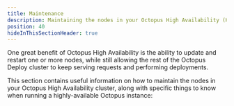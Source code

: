 ```yaml
---
title: Maintenance
description: Maintaining the nodes in your Octopus High Availability (HA) cluster is an important task that can be done in the Octopus Web Portal.
position: 40
hideInThisSectionHeader: true
---
```


One great benefit of Octopus High Availability is the ability to update and restart one or more nodes, while still allowing the rest of the Octopus Deploy cluster to keep serving requests and performing deployments. 

This section contains useful information on how to maintain the nodes in your Octopus High Availability cluster, along with specific things to know when running a highly-available Octopus instance: